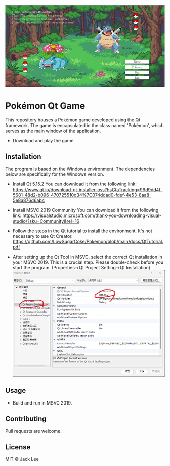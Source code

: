 
![banner](https://raw.githubusercontent.com/LowSugarCoke/Pokemon/main/docs/banner.png)


# Pokémon Qt Game

This repository houses a Pokémon game developed using the Qt framework. The game is encapsulated in the class named 'Pokémon', which serves as the main window of the application.

* Download and play the game


## Installation

The program is based on the Windows environment. The dependencies below are specifically for the Windows version.

* Install Qt 5.15.2
You can download it from the following link: https://www.qt.io/download-qt-installer-oss?hsCtaTracking=99d9dd4f-5681-48d2-b096-470725510d34%7C074ddad0-fdef-4e53-8aa8-5e8a876d6ab4

* Install MSVC 2019 Community
You can download it from the following link: https://visualstudio.microsoft.com/thank-you-downloading-visual-studio/?sku=Community&rel=16

* Follow the steps in the Qt tutorial to install the environment. It's not necessary to use Qt Creator.
https://github.com/LowSugarCoke/Pokemon/blob/main/docs/QtTutorial.pdf

* After setting up the Qt Tool in MSVC, select the correct Qt installation in your MSVC 2019. This is a crucial step. Please double-check before you start the program. (Properties->Qt Project Setting->Qt Installation)
![property-setting](https://raw.githubusercontent.com/LowSugarCoke/Pokemon/main/docs/property-setting.png)

## Usage
* Build and run in MSVC 2019.

## Contributing

Pull requests are welcome.

## License

MIT © Jack Lee

